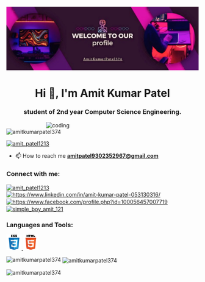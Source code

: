 ![logo](https://github.com/AmitKumarPatel374/AmitKumarPatel374/blob/main/my%20banner.jpg)
<h1 align="center">Hi 👋, I'm Amit Kumar Patel</h1>
<h3 align="center">student of 2nd year Computer Science Engineering.</h3>
<img align="right" alt="coding" Width="400px" src="https://camo.githubusercontent.com/2366b34bb903c09617990fb5fff4622f3e941349e846ddb7e73df872a9d21233/68747470733a2f2f63646e2e6472696262626c652e636f6d2f75736572732f3733303730332f73637265656e73686f74732f363538313234332f6176656e746f2e676966">

<p align="left"> <img src="https://komarev.com/ghpvc/?username=amitkumarpatel374&label=Profile%20views&color=0e75b6&style=flat" alt="amitkumarpatel374" /> </p>

<p align="left"> <a href="https://twitter.com/amit_patel1213" target="blank"><img src="https://img.shields.io/twitter/follow/amit_patel1213?logo=twitter&style=for-the-badge" alt="amit_patel1213" /></a> </p>

- 📫 How to reach me **amitpatel9302352967@gmail.com**

<h3 align="left">Connect with me:</h3>
<p align="left">
<a href="https://twitter.com/amit_patel1213" target="blank"><img align="center" src="https://raw.githubusercontent.com/rahuldkjain/github-profile-readme-generator/master/src/images/icons/Social/twitter.svg" alt="amit_patel1213" height="30" width="40" /></a>
<a href="https://linkedin.com/in/https://www.linkedin.com/in/amit-kumar-patel-053130316/" target="blank"><img align="center" src="https://raw.githubusercontent.com/rahuldkjain/github-profile-readme-generator/master/src/images/icons/Social/linked-in-alt.svg" alt="https://www.linkedin.com/in/amit-kumar-patel-053130316/" height="30" width="40" /></a>
<a href="https://fb.com/https://www.facebook.com/profile.php?id=100056457007719" target="blank"><img align="center" src="https://raw.githubusercontent.com/rahuldkjain/github-profile-readme-generator/master/src/images/icons/Social/facebook.svg" alt="https://www.facebook.com/profile.php?id=100056457007719" height="30" width="40" /></a>
<a href="https://instagram.com/simple_boy_amit_121" target="blank"><img align="center" src="https://raw.githubusercontent.com/rahuldkjain/github-profile-readme-generator/master/src/images/icons/Social/instagram.svg" alt="simple_boy_amit_121" height="30" width="40" /></a>
</p>

<h3 align="left">Languages and Tools:</h3>
<p align="left"> <a href="https://www.w3schools.com/css/" target="_blank" rel="noreferrer"> <img src="https://raw.githubusercontent.com/devicons/devicon/master/icons/css3/css3-original-wordmark.svg" alt="css3" width="40" height="40"/> </a> <a href="https://www.w3.org/html/" target="_blank" rel="noreferrer"> <img src="https://raw.githubusercontent.com/devicons/devicon/master/icons/html5/html5-original-wordmark.svg" alt="html5" width="40" height="40"/> </a> </p>

<p><img align="left" src="https://github-readme-stats.vercel.app/api/top-langs?username=amitkumarpatel374&show_icons=true&locale=en&layout=compact" alt="amitkumarpatel374" /></p>

<p>&nbsp;<img align="center" src="https://github-readme-stats.vercel.app/api?username=amitkumarpatel374&show_icons=true&locale=en" alt="amitkumarpatel374" /></p>

<p><img align="center" src="https://github-readme-streak-stats.herokuapp.com/?user=amitkumarpatel374&" alt="amitkumarpatel374" /></p>
